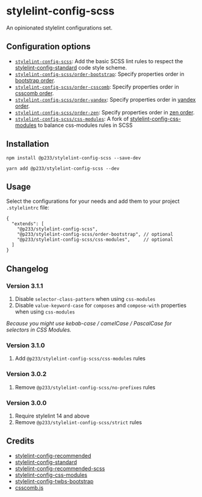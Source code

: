 # stylelint-config-scss

An opinionated stylelint configurations set.

## Configuration options

- [`stylelint-config-scss`](index.js): Add the basic SCSS lint rules to respect the [stylelint-config-standard](https://github.com/stylelint/stylelint-config-standard) code style scheme.
- [`stylelint-config-scss/order-bootstrap`](./order-bootstrap.js): Specify properties order in [bootstrap order](https://github.com/twbs/bootstrap/blob/v4-dev/.stylelintrc).
- [`stylelint-config-scss/order-csscomb`](./order-csscomb.js): Specify properties order in [csscomb order](https://github.com/csscomb/csscomb.js/blob/dev/config/csscomb.json).
- [`stylelint-config-scss/order-yandex`](./order-yandex.js): Specify properties order in [yandex order](https://github.com/csscomb/csscomb.js/blob/dev/config/yandex.json).
- [`stylelint-config-scss/order-zen`](./order-zen.js): Specify properties order in [zen order](https://github.com/csscomb/csscomb.js/blob/dev/config/zen.json).
- [`stylelint-config-scss/css-modules`](./css-modules.js): A fork of [stylelint-config-css-modules](https://github.com/pascalduez/stylelint-config-css-modules) to balance css-modules rules in SCSS

## Installation

```
npm install @p233/stylelint-config-scss --save-dev
```

```
yarn add @p233/stylelint-config-scss --dev
```

## Usage

Select the configurations for your needs and add them to your project `.stylelintrc` file:

```
{
  "extends": [
    "@p233/stylelint-config-scss",
    "@p233/stylelint-config-scss/order-bootstrap", // optional
    "@p233/stylelint-config-scss/css-modules",     // optional
  ]
}
```

## Changelog

### Version 3.1.1

1. Disable `selector-class-pattern` when using `css-modules`
2. Disable `value-keyword-case` for `composes` and `compose-with` properties when using `css-modules`

_Because you might use kebab-case / camelCase / PascalCase for selectors in CSS Modules._

### Version 3.1.0

1. Add `@p233/stylelint-config-scss/css-modules` rules

### Version 3.0.2

1. Remove `@p233/stylelint-config-scss/no-prefixes` rules

### Version 3.0.0

1. Require stylelint 14 and above
2. Remove `@p233/stylelint-config-scss/strict` rules

## Credits

- [stylelint-config-recommended](https://github.com/stylelint/stylelint-config-recommended)
- [stylelint-config-standard](https://github.com/stylelint/stylelint-config-standard)
- [stylelint-config-recommended-scss](https://github.com/stylelint-scss/stylelint-config-recommended-scss)
- [stylelint-config-css-modules](https://github.com/pascalduez/stylelint-config-css-modules)
- [stylelint-config-twbs-bootstrap](https://github.com/twbs/stylelint-config-twbs-bootstrap)
- [csscomb.js](https://github.com/csscomb/csscomb.js)
